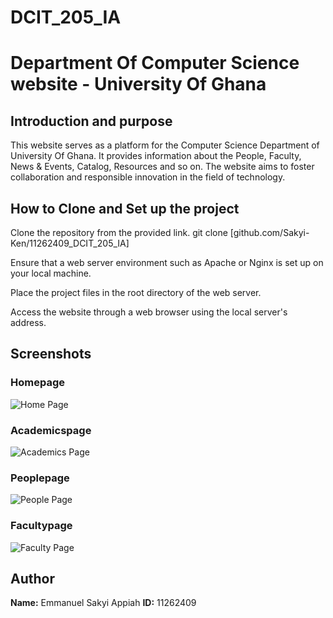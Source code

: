 # DCIT_205_IA
# Department Of Computer Science website - University Of Ghana



## Introduction and purpose

This website serves as a platform for the Computer Science Department of  University Of Ghana. It provides information about the People, Faculty, News & Events, Catalog, Resources and so on. 
The website aims to foster collaboration and responsible innovation in the field of technology.


## How to Clone and Set up the project
Clone the repository from the provided link.
git clone [github.com/Sakyi-Ken/11262409_DCIT_205_IA]

Ensure that a web server environment such as Apache or Nginx is set up on your local machine.

Place the project files in the root directory of the web server.

Access the website through a web browser using the local server's address.

## Screenshots
### Homepage
![Home Page](Readme-images\Home.png)


### Academicspage
![Academics Page](/Readme-images/Academics.png)


### Peoplepage
![People Page](/Readme-images/People.png)

### Facultypage
![Faculty Page](/Readme-images/Faculty.png)


## Author
**Name:** Emmanuel Sakyi Appiah
**ID:** 11262409